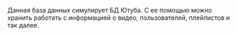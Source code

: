 Данная база данных симулирует БД Ютуба. С ее помощью можно хранить работать с информацией о видео, пользователей, плейлистов и так далее.
